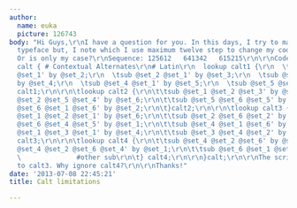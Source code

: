 ```yaml
---
author:
  name: euka
  picture: 126743
body: "Hi Guys,\r\nI have a question for you. In this days, I try to make a pseudo-randomic
  typeface but, I note which I use maximum twelve step to change my code. It's true?
  Or is only my case?\r\nSequence: 125612   641342   615215\r\n\r\nCode:\r\nfeature
  calt { # Contextual Alternates\r\n# Latin\r\n  lookup calt1 {\r\n  \tsub @set_1
  @set_1' by @set_2;\r\n  \tsub @set_2 @set_1' by @set_3;\r\n  \tsub @set_3 @set_1'
  by @set_4;\r\n  \tsub @set_4 @set_1' by @set_5;\r\n  \tsub @set_5 @set_1' by @set_6;\r\n\t}
  calt1;\r\n\r\n\tlookup calt2 {\r\n\t\tsub @set_1 @set_2 @set_3' by @set_5;\r\n\t\tsub
  @set_2 @set_5 @set_4' by @set_6;\r\n\t\tsub @set_5 @set_6 @set_5' by @set_1;\r\n\t\tsub
  @set_6 @set_1 @set_6' by @set_2;\r\n\t}calt2;\r\n\r\n\tlookup calt3 {\r\n\t\tsub
  @set_1 @set_2 @set_1' by @set_6;\r\n\t\tsub @set_2 @set_6 @set_2' by @set_4;\r\n\t\tsub
  @set_6 @set_4 @set_5' by @set_1;\r\n\t\tsub @set_4 @set_1 @set_6' by @set_3;\r\n\t\tsub
  @set_1 @set_3 @set_1' by @set_4;\r\n\t\tsub @set_3 @set_4 @set_2' by @set_2;\r\n\t}
  calt3;\r\n\r\n\tlookup calt4 {\r\n\t\tsub @set_4 @set_2 @set_6' by @set_6;\r\n\t\tsub
  @set_4 @set_2 @set_6 @set_4' by @set_1;\r\n\t\tsub @set_6 @set_1 @set_1' by @set_5;\r\n
  \              #other sub\r\n\t} calt4;\r\n\r\n}calt;\r\n\r\nThe script work until
  to calt3. Why ignore calt4?\r\n\r\nThanks!"
date: '2013-07-08 22:45:21'
title: Calt limitations

---
```

